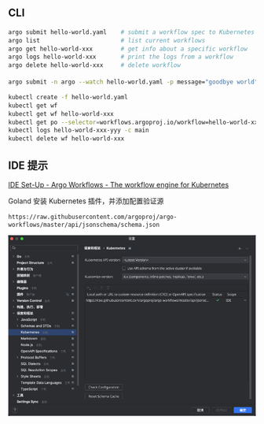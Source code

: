 ## CLI

```bash
argo submit hello-world.yaml    # submit a workflow spec to Kubernetes
argo list                       # list current workflows
argo get hello-world-xxx        # get info about a specific workflow
argo logs hello-world-xxx       # print the logs from a workflow
argo delete hello-world-xxx     # delete workflow

argo submit -n argo --watch hello-world.yaml -p message="goodbye world"
```

```bash
kubectl create -f hello-world.yaml
kubectl get wf
kubectl get wf hello-world-xxx
kubectl get po --selector=workflows.argoproj.io/workflow=hello-world-xxx
kubectl logs hello-world-xxx-yyy -c main
kubectl delete wf hello-world-xxx
```

## IDE 提示

[IDE Set-Up - Argo Workflows - The workflow engine for Kubernetes](https://argoproj.github.io/argo-workflows/ide-setup/)

Goland 安装 Kubernetes 插件，并添加配置验证源 

```
https://raw.githubusercontent.com/argoproj/argo-workflows/master/api/jsonschema/schema.json
```

![](assets/Pasted%20image%2020230407172302.png)
